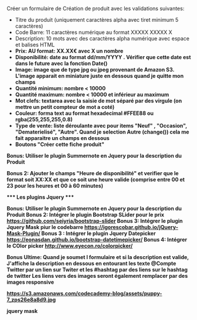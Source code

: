 Créer un formulaire de Création de produit avec les validations suivantes:

   + Titre du produit (uniquement caractères alpha avec tiret minimum 5 caractères)
   + Code Barre: 11 caractères numérique au format XXXXX XXXXX X
   + Description: 10 mots avec des caractères alpha numérique avec espace et balises HTML<b>
   + Prix: AU format: XX.XX€ avec X un nombre
   + Disponibilité: date au format dd/mm/YYYY . Vérifier que cette date est dans le future avec la fonction Date()
   + Image: image que de type jpg ou jpeg provenant de Amazon S3. L'image apparait en miniature juste en dessous quand je quitte mon champs
   + Quantité minimum: nombre < 10000
   + Quantité maximum: nombre < 10000 et inférieur au maximum
   + Mot clefs: textarea avec la saisie de mot séparé par des virgule (on mettre un petit compteur de mot a coté)
   + Couleur: forma text au format hexadecimal #FFEE88 ou rgba(255,255,255,0.8)
   + Type de vente: liste déroulante avec pour items "Neuf" , "Occasion", "Dematerielisé", "Autre". Quand je selection Autre (change())
   cela me fait apparaitre un champs en dessous
   + Boutons "Créer cette fiche produit"


   Bonus: Utiliser le plugin Summernote en Jquery pour la description du Produit


   Bonus 2: Ajouter le champs "Heure de disponibilité" et verifier que le format soit XX:XX et que ce soit une heure valide (comprise entre 00 et 23 pour les heures et 00 à 60 minutes)
   
   
   *** Les plugins Jquery ***
   
   Bonus: Utiliser le plugin Summernote en Jquery pour la description du Produit
   Bonus 2: Intégrer le plugin Bootstrap SLider pour le prix https://github.com/seiyria/bootstrap-slider
   Bonus 3: Intégrer le plugin Jquery Mask piur le codebarre https://igorescobar.github.io/jQuery-Mask-Plugin/
   Bonus 3 : Intégrer le plugin Jquery Datepicker https://eonasdan.github.io/bootstrap-datetimepicker/
   Bonus 4: Intégrer le COlor picker http://www.eyecon.ro/colorpicker/

Bonus Ultime: Quand je soumet l formulaire et si la description est valide, J'affiche la description en dessous en entourant les texte @Compte Twitter par un lien <a> sur Twiter
                  et les #hashtag par des liens sur le hashtag de twitter
                  Les liens vers des images seront également remplacer par des images responsive


https://s3.amazonaws.com/codecademy-blog/assets/puppy-7_zps26e8a8d9.jpg

jquery mask